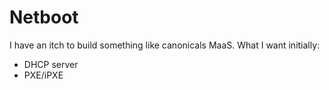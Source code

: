 # Netboot

I have an itch to build something like canonicals MaaS. What I want initially:

* DHCP server
* PXE/iPXE


